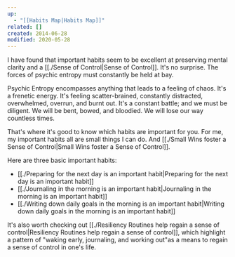 ```yaml
---
up:
  - "[[Habits Map|Habits Map]]"
related: []
created: 2014-06-28
modified: 2020-05-28
---
```

I have found that important habits seem to be excellent at preserving mental clarity and a [[./Sense of Control|Sense of Control]]. It's no surprise. The forces of psychic entropy must constantly be held at bay. 

Psychic Entropy encompasses anything that leads to a feeling of chaos. It's a frenetic energy. It's feeling scatter-brained, constantly distracted, overwhelmed, overrun, and burnt out. It's a constant battle; and we must be diligent. We will be bent, bowed, and bloodied. We will lose our way countless times. 

That's where it's good to know which habits are important for you. For me, my important habits all are small things I can do. And [[./Small Wins foster a Sense of Control|Small Wins foster a Sense of Control]].

Here are three basic important habits:
- [[./Preparing for the next day is an important habit|Preparing for the next day is an important habit]]
- [[./Journaling in the morning is an important habit|Journaling in the morning is an important habit]]
- [[./Writing down daily goals in the morning is an important habit|Writing down daily goals in the morning is an important habit]]

It's also worth checking out [[./Resiliency Routines help regain a sense of control|Resiliency Routines help regain a sense of control]], which highlight a pattern of "waking early, journaling, and working out"as a means to regain a sense of control in one's life.